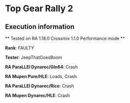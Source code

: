 # Top Gear Rally 2 

## Execution information


** Tested on RA 1.18.0 Crossmix 1.1.0 Performance mode **


**Rank**: FAULTY


**Tester**: JeepThatGoesBoom



**RA ParaLLEl Dynarec/Gln64**: Crash


**RA Mupen Pure/HLE**: Loads, Crash


**RA ParaLLEl Dynarec/Rice**: Crash


**RA Mupen Dynarec/HLE**: Crash